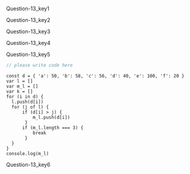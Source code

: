 Question-13_key1


Question-13_key2


Question-13_key3

 
Question-13_key4


Question-13_key5

 

```javascript
// please write code here
```

```solution:
const d = { 'a': 50, 'b': 58, 'c': 56, 'd': 40, 'e': 100, 'f': 20 }
var l = []
var m_l = []
var k = []
for (i in d) {
  l.push(d[i])
  for (j of l) {
      if (d[i] > j) {
          m_l.push(d[i])
       }
      if (m_l.length === 3) {
          break
       }
  }
}
console.log(m_l)
```

Question-13_key6